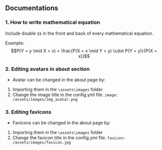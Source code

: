 ## Documentations 
 
 ### 1.  How to write mathematical equation

Include double `$$` in the front and back of every mathematical equation.

Example: $$P(Y = y \mid X = x) = \frac{P(X = x \mid Y = y) \cdot P(Y = y)}{P(X = x)}$$

### 2. Editing avatars in about section

- Avatar can be changed in the about page by:

1. Importing them in the `\assets\images` folder
2. Change the image title in the config.yml file.
`image: /assets/images/img_avatar.png`

### 3. Editing favicons

- Favicons can be changed in the about page by:

1. Importing them in the `\assets\images` folder
2. Change the favicon title in the config.yml file.
`favicon: /assets/images/favicon.jpg`




